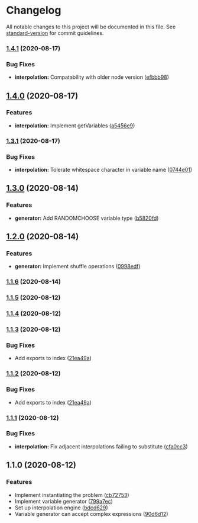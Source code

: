 # Changelog

All notable changes to this project will be documented in this file. See [standard-version](https://github.com/conventional-changelog/standard-version) for commit guidelines.

### [1.4.1](https://github.com/ArdentLabs/ardent-script/compare/v1.4.0...v1.4.1) (2020-08-17)


### Bug Fixes

* **interpolation:** Compatability with older node version ([efbbb98](https://github.com/ArdentLabs/ardent-script/commit/efbbb98dfadf496722bb44026cc12c455f14a53d))

## [1.4.0](https://github.com/ArdentLabs/ardent-script/compare/v1.3.1...v1.4.0) (2020-08-17)


### Features

* **interpolation:** Implement getVariables ([a5456e9](https://github.com/ArdentLabs/ardent-script/commit/a5456e9f860f760da9750fe1d36426da65e57a17))

### [1.3.1](https://github.com/ArdentLabs/ardent-script/compare/v1.3.0...v1.3.1) (2020-08-17)


### Bug Fixes

* **interpolation:** Tolerate whitespace character in variable name ([0744e01](https://github.com/ArdentLabs/ardent-script/commit/0744e011763e8509c03c65cb891be93517e3d255))

## [1.3.0](https://github.com/ArdentLabs/ardent-script/compare/v1.2.0...v1.3.0) (2020-08-14)


### Features

* **generator:** Add RANDOMCHOOSE variable type ([b5820fd](https://github.com/ArdentLabs/ardent-script/commit/b5820fd06b33349960b8cce81ff175902cff282a))

## [1.2.0](https://github.com/ArdentLabs/ardent-script/compare/v1.1.6...v1.2.0) (2020-08-14)


### Features

* **generator:** Implement shuffle operations ([0998edf](https://github.com/ArdentLabs/ardent-script/commit/0998edf302e838985f7fc71f1c54b481fa379b25))

### [1.1.6](https://github.com/ArdentLabs/ardent-script/compare/v1.1.5...v1.1.6) (2020-08-14)

### [1.1.5](https://github.com/ArdentLabs/ardent-script/compare/v1.1.4...v1.1.5) (2020-08-12)

### [1.1.4](https://github.com/ArdentLabs/ardent-script/compare/v1.1.3...v1.1.4) (2020-08-12)

### [1.1.3](https://github.com/ArdentLabs/ardent-script/compare/v1.1.1...v1.1.3) (2020-08-12)


### Bug Fixes

* Add exports to index ([21ea49a](https://github.com/ArdentLabs/ardent-script/commit/21ea49a9d5f8dc1fa1dca3a5fceabb68f69cc785))

### [1.1.2](https://github.com/ArdentLabs/ardent-script/compare/v1.1.1...v1.1.2) (2020-08-12)


### Bug Fixes

* Add exports to index ([21ea49a](https://github.com/ArdentLabs/ardent-script/commit/21ea49a9d5f8dc1fa1dca3a5fceabb68f69cc785))

### [1.1.1](https://github.com/ArdentLabs/ardent-script/compare/v1.1.0...v1.1.1) (2020-08-12)


### Bug Fixes

* **interpolation:** Fix adjacent interpolations failing to substitute ([cfa0cc3](https://github.com/ArdentLabs/ardent-script/commit/cfa0cc3241178ce4f5843eed6add4266c3fe9981))

## 1.1.0 (2020-08-12)


### Features

* Implement instantiating the problem ([cb72753](https://github.com/ArdentLabs/ardent-script/commit/cb72753bf49bd6d9e47f84b8406fa79df540edc4))
* Implement variable generator ([799a7ec](https://github.com/ArdentLabs/ardent-script/commit/799a7ec74347c830de18a9cbbfb6f252e58de9e3))
* Set up interpolation engine ([bdcd629](https://github.com/ArdentLabs/ardent-script/commit/bdcd629ce4a852909089e563202c9a63628677d0))
* Variable generator can accept complex expressions ([90d6d12](https://github.com/ArdentLabs/ardent-script/commit/90d6d12835c83228f421824d38f5474b5ab285f4))
